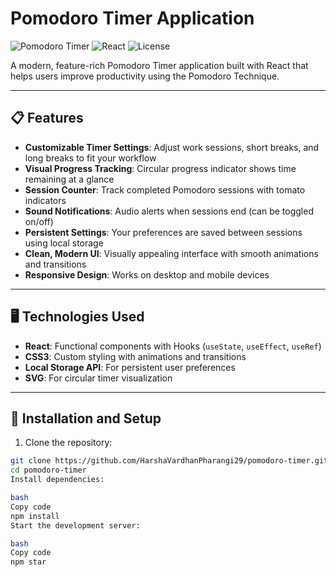 # Pomodoro Timer Application

![Pomodoro Timer](https://img.shields.io/badge/Project-Pomodoro%20Timer-ff4e50)
![React](https://img.shields.io/badge/React-19.1.0-61DAFB)
![License](https://img.shields.io/badge/License-MIT-green)

A modern, feature-rich Pomodoro Timer application built with React that helps users improve productivity using the Pomodoro Technique.

---

## 📋 Features

- **Customizable Timer Settings**: Adjust work sessions, short breaks, and long breaks to fit your workflow  
- **Visual Progress Tracking**: Circular progress indicator shows time remaining at a glance  
- **Session Counter**: Track completed Pomodoro sessions with tomato indicators  
- **Sound Notifications**: Audio alerts when sessions end (can be toggled on/off)  
- **Persistent Settings**: Your preferences are saved between sessions using local storage  
- **Clean, Modern UI**: Visually appealing interface with smooth animations and transitions  
- **Responsive Design**: Works on desktop and mobile devices  

---

## 🖥️ Technologies Used

- **React**: Functional components with Hooks (`useState`, `useEffect`, `useRef`)  
- **CSS3**: Custom styling with animations and transitions  
- **Local Storage API**: For persistent user preferences  
- **SVG**: For circular timer visualization  

---

## 🚀 Installation and Setup

1. Clone the repository:

```bash
git clone https://github.com/HarshaVardhanPharangi29/pomodoro-timer.git
cd pomodoro-timer
Install dependencies:

bash
Copy code
npm install
Start the development server:

bash
Copy code
npm star
